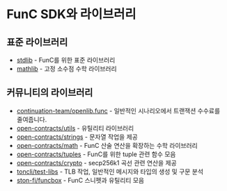 # FunC SDK와 라이브러리

## 표준 라이브러리

- [stdlib](https://github.com/ton-blockchain/ton/blob/master/crypto/smartcont/stdlib.fc) - FunC를 위한 표준 라이브러리
- [mathlib](https://github.com/ton-blockchain/ton/blob/master/crypto/smartcont/mathlib.fc) - 고정 소수점 수학 라이브러리

## 커뮤니티의 라이브러리

- [continuation-team/openlib.func](https://github.com/continuation-team/openlib.func) - 일반적인 시나리오에서 트랜잭션 수수료를 줄여줍니다.
- [open-contracts/utils](https://github.com/TonoxDeFi/open-contracts/tree/main/contracts/utils) - 유틸리티 라이브러리
- [open-contracts/strings](https://github.com/TonoxDeFi/open-contracts/tree/main/contracts/strings) - 문자열 작업을 제공
- [open-contracts/math](https://github.com/TonoxDeFi/open-contracts/tree/main/contracts/math) - FunC 산술 연산을 확장하는 수학 라이브러리
- [open-contracts/tuples](https://github.com/TonoxDeFi/open-contracts/tree/main/contracts/tuples) - FunC를 위한 tuple 관련 함수 모음
- [open-contracts/crypto](https://github.com/TonoxDeFi/open-contracts/tree/main/contracts/crypto) - secp256k1 곡선 관련 연산을 제공
- [toncli/test-libs](https://github.com/disintar/toncli/tree/master/src/toncli/lib/test-libs) - TLB 작업, 일반적인 메시지와 타입의 생성 및 구문 분석
- [ston-fi/funcbox](https://github.com/ston-fi/funcbox) - FunC 스니펫과 유틸리티 모음
